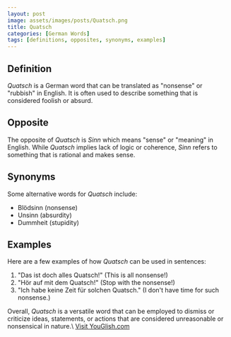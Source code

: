 ```yaml
---
layout: post
image: assets/images/posts/Quatsch.png 
title: Quatsch
categories: [German Words]
tags: [definitions, opposites, synonyms, examples]
---
```

    
## Definition
*Quatsch* is a German word that can be translated as "nonsense" or "rubbish" in English. It is often used to describe something that is considered foolish or absurd. 

## Opposite
The opposite of *Quatsch* is *Sinn* which means "sense" or "meaning" in English. While *Quatsch* implies lack of logic or coherence, *Sinn* refers to something that is rational and makes sense.

## Synonyms
Some alternative words for *Quatsch* include:
- Blödsinn (nonsense)
- Unsinn (absurdity)
- Dummheit (stupidity)

## Examples
Here are a few examples of how *Quatsch* can be used in sentences:

1. "Das ist doch alles Quatsch!" (This is all nonsense!)
2. "Hör auf mit dem Quatsch!" (Stop with the nonsense!)
3. "Ich habe keine Zeit für solchen Quatsch." (I don't have time for such nonsense.)

Overall, *Quatsch* is a versatile word that can be employed to dismiss or criticize ideas, statements, or actions that are considered unreasonable or nonsensical in nature.\ <a id="yg-widget-0" class="youglish-widget" data-query="Quatsch" data-lang="german" data-components="8412" data-auto-start="0" data-bkg-color="theme_light" data-title="How%20to%20pronounce%20Quatsch%20in%20German"  rel="nofollow" href="https://youglish.com">Visit YouGlish.com</a><script async src="https://youglish.com/public/emb/widget.js" charset="utf-8"></script>